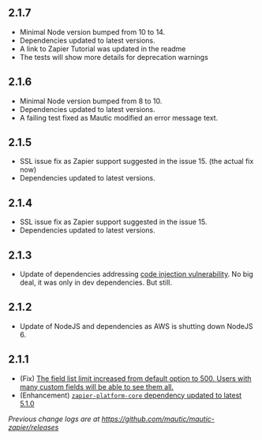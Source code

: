 ## 2.1.7

* Minimal Node version bumped from 10 to 14.
* Dependencies updated to latest versions.
* A link to Zapier Tutorial was updated in the readme
* The tests will show more details for deprecation warnings

## 2.1.6

* Minimal Node version bumped from 8 to 10.
* Dependencies updated to latest versions.
* A failing test fixed as Mautic modified an error message text.

## 2.1.5

* SSL issue fix as Zapier support suggested in the issue 15. (the actual fix now)
* Dependencies updated to latest versions.

## 2.1.4

* SSL issue fix as Zapier support suggested in the issue 15.
* Dependencies updated to latest versions.

## 2.1.3

* Update of dependencies addressing [code injection vulnerability](https://www.npmjs.com/advisories/813). No big deal, it was only in dev dependencies. But still.

## 2.1.2

* Update of NodeJS and dependencies as AWS is shutting down NodeJS 6.

## 2.1.1

* (Fix) [The field list limit increased from default option to 500. Users with many custom fields will be able to see them all.](https://github.com/mautic/mautic-zapier/commit/f40c52a2462454eb8bf79349f22beaa21308f6b4)
* (Enhancement) [`zapier-platform-core` dependency updated to latest 5.1.0](https://github.com/mautic/mautic-zapier/commit/397e0e0373d503dfbe493fc94a45eb5455629c6a)

_Previous change logs are at https://github.com/mautic/mautic-zapier/releases_
